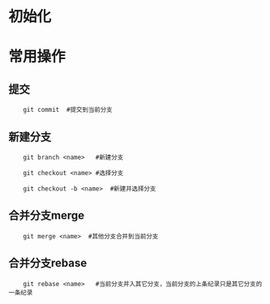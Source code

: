 # 初始化

# 常用操作

## 提交
        git commit  #提交到当前分支

## 新建分支
        git branch <name>   #新建分支

        git checkout <name> #选择分支

        git checkout -b <name>  #新建并选择分支

## 合并分支merge
        git merge <name>  #其他分支合并到当前分支

## 合并分支rebase
        git rebase <name>   #当前分支并入其它分支，当前分支的上条纪录只是其它分支的一条纪录
    
